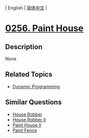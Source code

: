 
| English | [简体中文](README.md) |
# [0256. Paint House](https://leetcode-cn.com/problems/paint-house/)
## Description
None
## Related Topics
- [Dynamic Programming](https://leetcode-cn.com/tag/dynamic-programming)
## Similar Questions
- [House Robber](../house-robber/README_EN.md)
- [House Robber II](../house-robber-ii/README_EN.md)
- [Paint House II](../paint-house-ii/README_EN.md)
- [Paint Fence](../paint-fence/README_EN.md)
